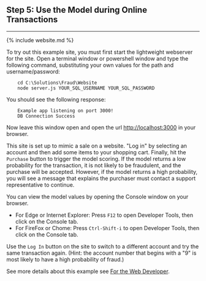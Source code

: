 
## Step 5: Use the Model during Online Transactions
----------------------------------------------------------------


{% include website.md %}  

To try out this example site, you must first start the lightweight webserver for the site. Open a terminal window or powershell window and type the following command, substituting your own values for <span class="onp">the path and </span> username/password:

```
    cd C:\Solutions\Fraud\Website
    node server.js YOUR_SQL_USERNAME YOUR_SQL_PASSWORD
```

You should see the following response:

```
    Example app listening on port 3000!
    DB Connection Success
```

Now leave this window open and open the url [http://localhost:3000](http://localhost:3000) in your browser.  

This site is set up to mimic a sale on a website.  "Log in" by selecting an account and then add some items to your shopping cart.  Finally, hit the `Purchase` button to trigger the model scoring.  If the model returns a low probability for the transaction, it is not likely to be fraudulent, and the purchase will be accepted. However, if the model returns a high probability, you will see a message that explains the purchaser must contact a support representative to continue. 

You can view the model values by opening the Console window on your browser.

* For Edge or Internet Explorer: Press `F12` to open Developer Tools, then click on the Console tab.
* For FireFox or Chome: Press `Ctrl-Shift-i` to open Developer Tools, then click on the Console tab.


Use the `Log In` button on the site to switch to a different account and try the same transaction again.  (Hint: the account number that begins with a "9" is most likely to have a high probability of fraud.)

See more details about this example see [For the Web Developer](web-developer.html).